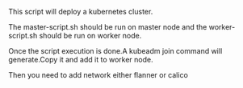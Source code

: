This script will deploy a kubernetes cluster.

The master-script.sh should be run on master node and the worker-script.sh should be run on worker node.


Once the script execution is done.A kubeadm join command will generate.Copy it and add it to worker node.

Then you need to add network either flanner or calico
